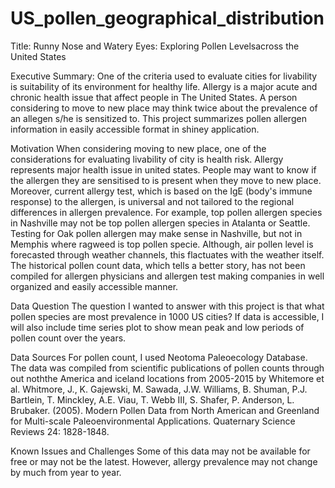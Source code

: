 # US_pollen_geographical_distribution
Title: Runny Nose and Watery Eyes: Exploring Pollen Levelsacross the United States

Executive Summary: One of the criteria used to evaluate cities for livability is suitability of its environment for healthy life.  Allergy is a major acute and chronic health issue that affect people in The United States. A person considering to move to new place may think twice about the prevalence of an allegen s/he is sensitized to. This project summarizes pollen allergen information in easily accessible format in shiney application.

Motivation
When considering moving to new place, one of the considerations for evaluating livability of city is health risk. Allergy represents major health issue in united states. People may want to know if the allergen they are sensitised to is present when they move to new place. Moreover, current allergy test, which is based on the IgE (body's immune response) to the allergen, is universal and not tailored to the regional differences in allergen prevalence. For example, top pollen allergen species in  Nashville may not be top pollen allergen species in Atalanta or Seattle. Testing for Oak pollen allergen  may make sense in Nashville, but not in Memphis where ragweed is top pollen specie. Although, air pollen level is forecasted through weather channels, this flactuates with the weather itself. The historical pollen count data, which tells a better story, has not been compiled for allergen physicians and allergen test making companies in well organized and easily accessible manner.

Data Question
The question I wanted to answer with this project is that what pollen species are most prevalence in 1000 US cities?  If data is accessible, I will also include time series plot to show mean peak and low periods of pollen count over the years. 

Data Sources
For pollen count, I used Neotoma Paleoecology Database. The data was compiled from scientific publications of pollen counts through out noththe America and iceland locations from 2005-2015 by Whitemore et al. Whitmore, J., K. Gajewski, M. Sawada, J.W. Williams, B. Shuman, P.J. Bartlein, T. Minckley, A.E. Viau, T. Webb III, S. Shafer, P. Anderson, L. Brubaker. (2005). Modern Pollen Data from North American and Greenland for Multi-scale Paleoenvironmental Applications. Quaternary Science Reviews 24: 1828-1848. 				

Known Issues and Challenges
Some of this data may not be available for free or may not be the latest. However, allergy prevalence may not change by much from year to year.  

